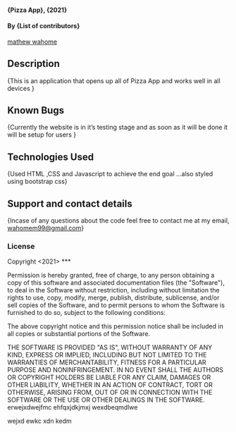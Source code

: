 #### {Pizza App}, {2021}

#### By **{List of contributors}**
 [mathew wahome](https://github.com/6lackomey/week4.git)


## Description
{This is an application that opens up all of Pizza App and works well in all devices }

## Known Bugs
{Currently the website is in it’s testing stage and as soon as it will be done it will be setup for users }

## Technologies Used
{Used HTML ,CSS and Javascript to achieve the end goal ...also styled using bootstrap css}

## Support and contact details
{Incase of any questions about the code feel free to contact me at my email, wahomem99@gmail.com}

### License
Copyright <2021> <mathew wahome>***

Permission is hereby granted, free of charge, to any person obtaining a copy of this software and associated documentation files (the "Software"), to deal in the Software without restriction, including without limitation the rights to use, copy, modify, merge, publish, distribute, sublicense, and/or sell copies of the Software, and to permit persons to whom the Software is furnished to do so, subject to the following conditions:

The above copyright notice and this permission notice shall be included in all copies or substantial portions of the Software.

THE SOFTWARE IS PROVIDED "AS IS", WITHOUT WARRANTY OF ANY KIND, EXPRESS OR IMPLIED, INCLUDING BUT NOT LIMITED TO THE WARRANTIES OF MERCHANTABILITY, FITNESS FOR A PARTICULAR PURPOSE AND NONINFRINGEMENT. IN NO EVENT SHALL THE AUTHORS OR COPYRIGHT HOLDERS BE LIABLE FOR ANY CLAIM, DAMAGES OR OTHER LIABILITY, WHETHER IN AN ACTION OF CONTRACT, TORT OR OTHERWISE, ARISING FROM, OUT OF OR IN CONNECTION WITH THE SOFTWARE OR THE USE OR OTHER DEALINGS IN THE SOFTWARE.
erwejxdwejfmc
 ehfqxjdkjmxj
 wexdbeqmdlwe
 
 
 
 wejxd ewkc
 xdn kedm
